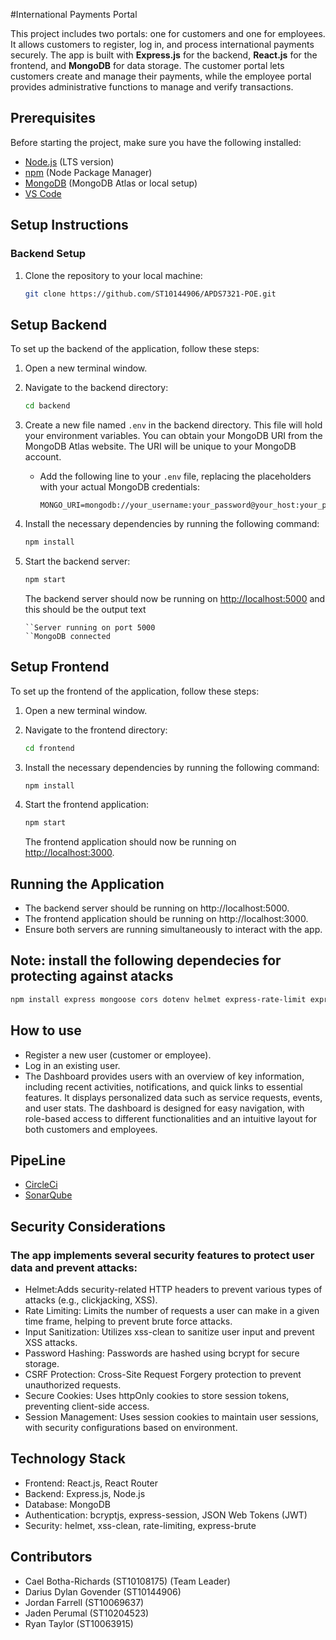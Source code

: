 #International Payments Portal

This project includes two portals: one for customers and one for employees. It allows customers to register, log in, and process international payments securely. The app is built with **Express.js** for the backend, **React.js** for the frontend, and **MongoDB** for data storage. The customer portal lets customers create and manage their payments, while the employee portal provides administrative functions to manage and verify transactions.

## Prerequisites

Before starting the project, make sure you have the following installed:

- [Node.js](https://nodejs.org/) (LTS version)
- [npm](https://www.npmjs.com/) (Node Package Manager)
- [MongoDB](https://www.mongodb.com/) (MongoDB Atlas or local setup)
- [VS Code](https://code.visualstudio.com/)



## Setup Instructions

### Backend Setup

1. Clone the repository to your local machine:
   ```bash
   git clone https://github.com/ST10144906/APDS7321-POE.git

   
## Setup Backend

To set up the backend of the application, follow these steps:

1. Open a new terminal window.
2. Navigate to the backend directory:

   ```bash
   cd backend
   ```

3. Create a new file named `.env` in the backend directory. This file will hold your environment variables. You can obtain your MongoDB URI from the MongoDB Atlas website. The URI will be unique to your MongoDB account.

   - Add the following line to your `.env` file, replacing the placeholders with your actual MongoDB credentials:

     ```plaintext
     MONGO_URI=mongodb://your_username:your_password@your_host:your_port/your_database_name
     ```

4. Install the necessary dependencies by running the following command:

   ```bash
   npm install
   ```

5. Start the backend server:

   ```bash
   npm start
   ```

   The backend server should now be running on [http://localhost:5000](http://localhost:5000) and this should be the output text
   ```
   ``Server running on port 5000
   ``MongoDB connected
   ```

## Setup Frontend

To set up the frontend of the application, follow these steps:

1. Open a new terminal window.
2. Navigate to the frontend directory:

   ```bash
   cd frontend
   ```

3. Install the necessary dependencies by running the following command:

   ```bash
   npm install
   ```

4. Start the frontend application:

   ```bash
   npm start
   ```

   The frontend application should now be running on [http://localhost:3000](http://localhost:3000).

## Running the Application
- The backend server should be running on http://localhost:5000.
- The frontend application should be running on http://localhost:3000.
- Ensure both servers are running simultaneously to interact with the app.


## Note: install the following dependecies for protecting against atacks

```bash 
npm install express mongoose cors dotenv helmet express-rate-limit express-session xss-clean express-brute morgan bcryptjs
```

## How to use
- Register a new user (customer or employee).
- Log in an existing user.
- The Dashboard provides users with an overview of key information, including recent activities, notifications, and quick links to essential features. It displays personalized data such as service requests, events, and user stats. The dashboard is designed for easy navigation, with role-based access to different functionalities and an intuitive layout for both customers and employees.

## PipeLine 
- [CircleCi](https://circleci.com/)
- [SonarQube](https://sonarcloud.io/)

## Security Considerations
### The app implements several security features to protect user data and prevent attacks:

- Helmet:Adds security-related HTTP headers to prevent various types of attacks (e.g., clickjacking, XSS).
- Rate Limiting: Limits the number of requests a user can make in a given time frame, helping to prevent brute force attacks.
- Input Sanitization: Utilizes xss-clean to sanitize user input and prevent XSS attacks.
- Password Hashing: Passwords are hashed using bcrypt for secure storage.
- CSRF Protection: Cross-Site Request Forgery protection to prevent unauthorized requests.
- Secure Cookies: Uses httpOnly cookies to store session tokens, preventing client-side access.
- Session Management: Uses session cookies to maintain user sessions, with security configurations based on environment.

## Technology Stack
- Frontend: React.js, React Router
- Backend: Express.js, Node.js
- Database: MongoDB
- Authentication: bcryptjs, express-session, JSON Web Tokens (JWT)
- Security: helmet, xss-clean, rate-limiting, express-brute

## Contributors
- Cael Botha-Richards (ST10108175) (Team Leader) 
- Darius Dylan Govender (ST10144906)
- Jordan Farrell (ST10069637)  
- Jaden Perumal (ST10204523)  
- Ryan Taylor (ST10063915) 

